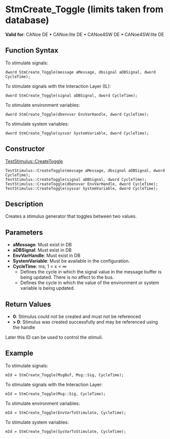 # StmCreate_Toggle (limits taken from database)

**Valid for**: CANoe DE • CANoe:lite DE • CANoe4SW DE • CANoe4SW:lite DE

## Function Syntax

To stimulate signals:

```
dword StmCreate_Toggle(message aMessage, dbsignal aDBSignal, dword CycleTime);
```

To stimulate signals with the Interaction Layer (IL):

```
dword StmCreate_Toggle(signal aDBSignal, dword CycleTime);
```

To stimulate environment variables:

```
dword StmCreate_Toggle(dbenvvar EnvVarHandle, dword CycleTime);
```

To stimulate system variables:

```
dword StmCreate_Toggle(sysvar SystemVariable, dword CycleTime);
```

## Constructor

[TestStimulus::CreateToggle](../../../Shared/CAPL/General/ClassesAndObjects.md)

```
TestStimulus::CreateToggle(message aMessage, dbsignal aDBSignal, dword CycleTime);
TestStimulus::CreateToggle(signal aDBSignal, dword CycleTime);
TestStimulus::CreateToggle(dbenvvar EnvVarHandle, dword CycleTime);
TestStimulus::CreateToggle(sysvar SystemVariable, dword CycleTime);
```

## Description

Creates a stimulus generator that toggles between two values.

## Parameters

- **aMessage**: Must exist in DB
- **aDBSignal**: Must exist in DB
- **EnvVarHandle**: Must exist in DB
- **SystemVariable**: Must be available in the configuration.
- **CycleTime**: ms; 1 \< x \< ∞
  - Defines the cycle in which the signal value in the message buffer is being updated. There is no affect to the bus.
  - Defines the cycle in which the value of the environment or system variable is being updated.

## Return Values

- **0**: Stimulus could not be created and must not be referenced
- **\> 0**: Stimulus was created successfully and may be referenced using the handle

Later this ID can be used to control the stimuli.

## Example

To stimulate signals:

```plaintext
mId = StmCreate_Toggle(MsgBuf, Msg::Sig, CycleTime);
```

To stimulate signals with the Interaction Layer:

```plaintext
mId = StmCreate_Toggle(Msg::Sig, CycleTime);
```

To stimulate environment variables:

```plaintext
mId = StmCreate_Toggle(EnvVarToStimulate, CycleTime);
```

To stimulate system variables:

```plaintext
mId = StmCreate_Toggle(SysVarToStimulate, CycleTime);
```
